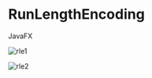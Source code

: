 # RunLengthEncoding
JavaFX

![rle1](https://user-images.githubusercontent.com/18533517/50550016-1c279900-0c68-11e9-8551-41d8c6014c79.png)

![rle2](https://user-images.githubusercontent.com/18533517/50550027-57c26300-0c68-11e9-9de5-b4d048147dde.png)
